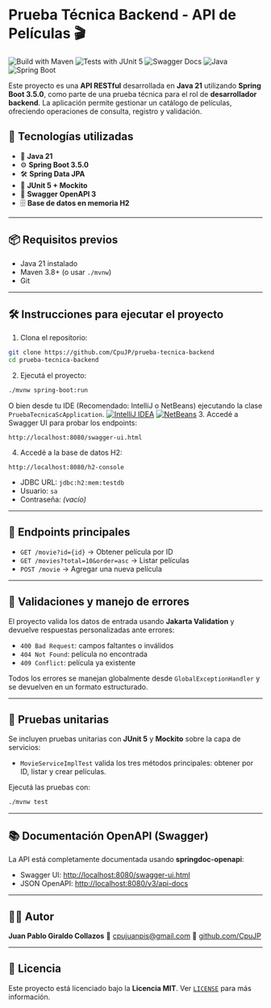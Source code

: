 # Prueba Técnica Backend - API de Películas 🎬



![Build with Maven](https://img.shields.io/badge/build-Maven-blue)
![Tests with JUnit 5](https://img.shields.io/badge/tests-JUnit%205-green)
![Swagger Docs](https://img.shields.io/badge/docs-Swagger%20UI-brightgreen)
![Java](https://img.shields.io/badge/Language-Java-orange)
![Spring Boot](https://img.shields.io/badge/Framework-Spring%20Boot-brightgreen)

Este proyecto es una **API RESTful** desarrollada en **Java 21** utilizando **Spring Boot 3.5.0**, como parte de una prueba técnica para el rol de **desarrollador backend**. La aplicación permite gestionar un catálogo de películas, ofreciendo operaciones de consulta, registro y validación.

## 🚀 Tecnologías utilizadas

* 🔧 **Java 21**
* ⚙️ **Spring Boot 3.5.0**
* 🛠️ **Spring Data JPA**
* 🧪 **JUnit 5 + Mockito**
* 📄 **Swagger OpenAPI 3**
* 🗄️ **Base de datos en memoria H2**

---

## 📦 Requisitos previos

* Java 21 instalado
* Maven 3.8+ (o usar `./mvnw`)
* Git

---

## 🛠️ Instrucciones para ejecutar el proyecto

1. Clona el repositorio:

```bash
git clone https://github.com/CpuJP/prueba-tecnica-backend
cd prueba-tecnica-backend
```

2. Ejecutá el proyecto:

```bash
./mvnw spring-boot:run
```

O bien desde tu IDE (Recomendado: IntelliJ o NetBeans) ejecutando la clase `PruebaTecnicaScApplication`.
<a href="https://www.jetbrains.com/idea/"><img src="https://img.shields.io/badge/IDE-IntelliJ%20IDEA-red?logo=intellijidea&logoColor=white" alt="IntelliJ IDEA" /></a>
<a href="https://netbeans.apache.org/"><img src="https://img.shields.io/badge/IDE-NetBeans-blue?logo=apachenetbeanside&logoColor=white" alt="NetBeans" /></a>
3. Accedé a Swagger UI para probar los endpoints:

```
http://localhost:8080/swagger-ui.html
```

4. Accedé a la base de datos H2:

```
http://localhost:8080/h2-console
```

* JDBC URL: `jdbc:h2:mem:testdb`
* Usuario: `sa`
* Contraseña: *(vacío)*

---

## 📄 Endpoints principales

* `GET /movie?id={id}` → Obtener película por ID
* `GET /movies?total=10&order=asc` → Listar películas
* `POST /movie` → Agregar una nueva película

---

## 🔐 Validaciones y manejo de errores

El proyecto valida los datos de entrada usando **Jakarta Validation** y devuelve respuestas personalizadas ante errores:

* `400 Bad Request`: campos faltantes o inválidos
* `404 Not Found`: película no encontrada
* `409 Conflict`: película ya existente

Todos los errores se manejan globalmente desde `GlobalExceptionHandler` y se devuelven en un formato estructurado.

---

## 🧪 Pruebas unitarias

Se incluyen pruebas unitarias con **JUnit 5** y **Mockito** sobre la capa de servicios:

* `MovieServiceImplTest` valida los tres métodos principales: obtener por ID, listar y crear películas.

Ejecutá las pruebas con:

```bash
./mvnw test
```

---

## 📚 Documentación OpenAPI (Swagger)

La API está completamente documentada usando **springdoc-openapi**:

* Swagger UI: [http://localhost:8080/swagger-ui.html](http://localhost:8080/swagger-ui.html)
* JSON OpenAPI: [http://localhost:8080/v3/api-docs](http://localhost:8080/v3/api-docs)

---

## 👨‍💻 Autor

**Juan Pablo Giraldo Collazos**
📧 [cpujuanpis@gmail.com](mailto:cpujuanpis@gmail.com)
🔗 [github.com/CpuJP](https://github.com/CpuJP)

---

## 📝 Licencia

Este proyecto está licenciado bajo la **Licencia MIT**. Ver [`LICENSE`](LICENSE) para más información.
